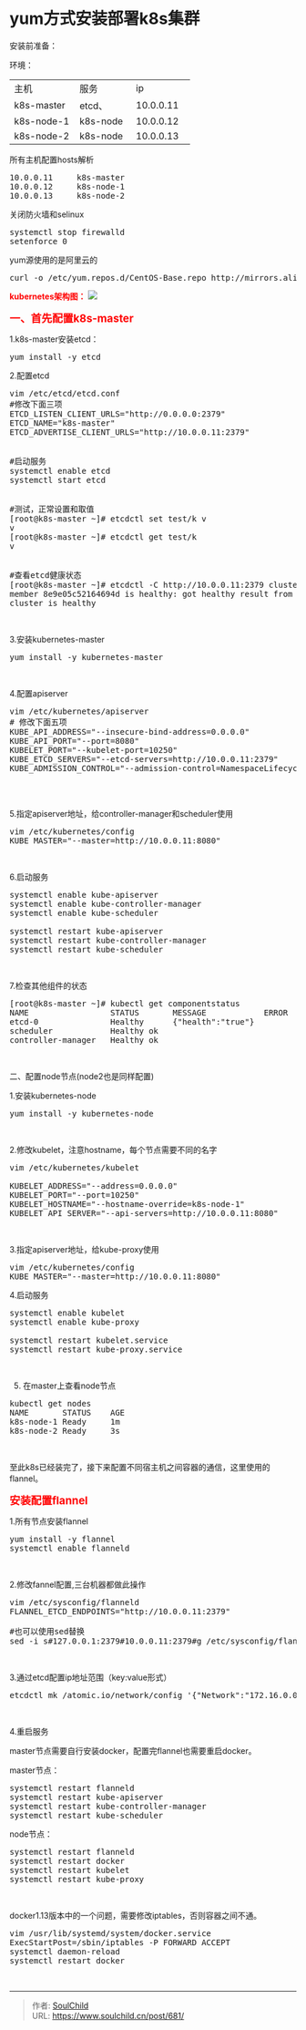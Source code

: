 # yum方式安装部署k8s集群

<!--more-->
安装前准备：

环境：
<table width="400">
<tbody>
<tr>
<td width="99">主机</td>
<td width="83">服务</td>
<td width="87">ip</td>
</tr>
<tr>
<td>k8s-master</td>
<td>etcd、</td>
<td>10.0.0.11</td>
</tr>
<tr>
<td>k8s-node-1</td>
<td>k8s-node</td>
<td>10.0.0.12</td>
</tr>
<tr>
<td>k8s-node-2</td>
<td>k8s-node</td>
<td>10.0.0.13</td>
</tr>
</tbody>
</table>
所有主机配置hosts解析
<pre>10.0.0.11     k8s-master
10.0.0.12     k8s-node-1
10.0.0.13     k8s-node-2</pre>
关闭防火墙和selinux
<pre>systemctl stop firewalld
setenforce 0</pre>
yum源使用的是阿里云的
<pre>curl -o /etc/yum.repos.d/CentOS-Base.repo http://mirrors.aliyun.com/repo/Centos-7.repo</pre>
<span style="color: #ff0000;"><strong>kubernetes架构图：</strong></span>
<img src="images/68f5af7bba8335c53a0f91a98ef38b3a.png "68f5af7bba8335c53a0f91a98ef38b3a"" />

<span style="color: #ff0000; font-size: 14pt;"><strong>一、首先配置k8s-master</strong></span>

1.k8s-master安装etcd：
<pre>yum install -y etcd</pre>
2.配置etcd
<pre>vim /etc/etcd/etcd.conf
#修改下面三项
ETCD_LISTEN_CLIENT_URLS="http://0.0.0.0:2379"
ETCD_NAME="k8s-master"
ETCD_ADVERTISE_CLIENT_URLS="http://10.0.0.11:2379"


#启动服务
systemctl enable etcd
systemctl start etcd


#测试，正常设置和取值
[root@k8s-master ~]# etcdctl set test/k v
v
[root@k8s-master ~]# etcdctl get test/k
v


#查看etcd健康状态
[root@k8s-master ~]# etcdctl -C http://10.0.0.11:2379 cluster-health
member 8e9e05c52164694d is healthy: got healthy result from http://10.0.0.11:2379
cluster is healthy</pre>
&nbsp;

3.安装kubernetes-master
<pre>yum install -y kubernetes-master</pre>
&nbsp;

4.配置apiserver
<pre>vim /etc/kubernetes/apiserver
# 修改下面五项
KUBE_API_ADDRESS="--insecure-bind-address=0.0.0.0"
KUBE_API_PORT="--port=8080"
KUBELET_PORT="--kubelet-port=10250"
KUBE_ETCD_SERVERS="--etcd-servers=http://10.0.0.11:2379"
KUBE_ADMISSION_CONTROL="--admission-control=NamespaceLifecycle,NamespaceExists,LimitRanger,SecurityContextDeny,ResourceQuota"

</pre>
&nbsp;

5.指定apiserver地址，给controller-manager和scheduler使用
<pre>vim /etc/kubernetes/config
KUBE_MASTER="--master=http://10.0.0.11:8080"</pre>
&nbsp;

6.启动服务
<pre>systemctl enable kube-apiserver
systemctl enable kube-controller-manager
systemctl enable kube-scheduler

systemctl restart kube-apiserver
systemctl restart kube-controller-manager
systemctl restart kube-scheduler</pre>
&nbsp;

7.检查其他组件的状态
<pre>[root@k8s-master ~]# kubectl get componentstatus 
NAME                 STATUS       MESSAGE            ERROR
etcd-0               Healthy      {"health":"true"} 
scheduler            Healthy ok 
controller-manager   Healthy ok</pre>
&nbsp;

二、配置node节点(node2也是同样配置)

1.安装kubernetes-node
<pre>yum install -y kubernetes-node</pre>
&nbsp;

2.修改kubelet，注意hostname，每个节点需要不同的名字
<pre>vim /etc/kubernetes/kubelet

KUBELET_ADDRESS="--address=0.0.0.0"
KUBELET_PORT="--port=10250"
KUBELET_HOSTNAME="--hostname-override=k8s-node-1"
KUBELET_API_SERVER="--api-servers=http://10.0.0.11:8080"</pre>
&nbsp;

3.指定apiserver地址，给kube-proxy使用
<pre>vim /etc/kubernetes/config
KUBE_MASTER="--master=http://10.0.0.11:8080"</pre>
4.启动服务
<pre>systemctl enable kubelet
systemctl enable kube-proxy

systemctl restart kubelet.service 
systemctl restart kube-proxy.service</pre>
&nbsp;

5. 在master上查看node节点
<pre>kubectl get nodes
NAME       STATUS    AGE
k8s-node-1 Ready     1m
k8s-node-2 Ready     3s</pre>
&nbsp;

至此k8s已经装完了，接下来配置不同宿主机之间容器的通信，这里使用的flannel。

<span style="color: #ff0000; font-size: 14pt;"><strong>安装配置flannel</strong></span>

1.所有节点安装flannel
<pre>yum install -y flannel
systemctl enable flanneld</pre>
&nbsp;

2.修改fannel配置,三台机器都做此操作
<pre>vim /etc/sysconfig/flanneld
FLANNEL_ETCD_ENDPOINTS="http://10.0.0.11:2379"

#也可以使用sed替换
sed -i s#127.0.0.1:2379#10.0.0.11:2379#g /etc/sysconfig/flanneld
</pre>
&nbsp;

3.通过etcd配置ip地址范围（key:value形式）
<pre>etcdctl mk /atomic.io/network/config '{"Network":"172.16.0.0/16"}'</pre>
&nbsp;

4.重启服务

master节点需要自行安装docker，配置完flannel也需要重启docker。

master节点：
<pre>systemctl restart flanneld
systemctl restart kube-apiserver
systemctl restart kube-controller-manager 
systemctl restart kube-scheduler</pre>
node节点：
<pre>systemctl restart flanneld
systemctl restart docker
systemctl restart kubelet
systemctl restart kube-proxy</pre>
&nbsp;

docker1.13版本中的一个问题，需要修改iptables，否则容器之间不通。
<pre>vim /usr/lib/systemd/system/docker.service
ExecStartPost=/sbin/iptables -P FORWARD ACCEPT
systemctl daemon-reload
systemctl restart docker</pre>
&nbsp;


---

> 作者: [SoulChild](https://www.soulchild.cn)  
> URL: https://www.soulchild.cn/post/681/  

